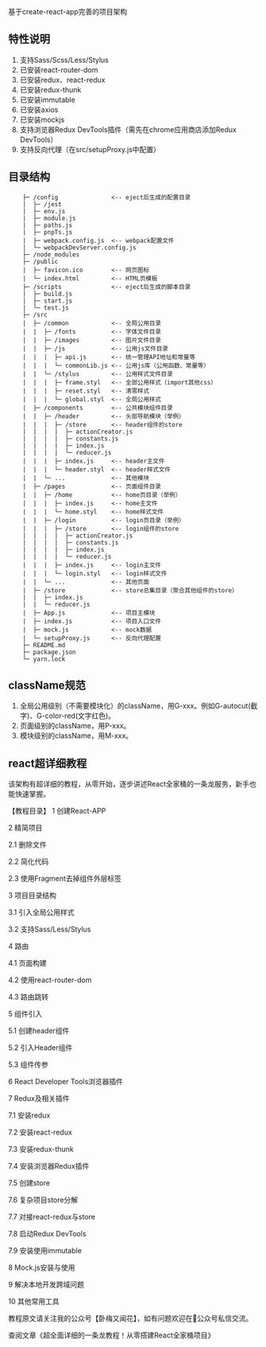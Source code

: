基于create-react-app完善的项目架构

## 特性说明

1. 支持Sass/Scss/Less/Stylus
2. 已安装react-router-dom
3. 已安装redux、react-redux
4. 已安装redux-thunk
5. 已安装immutable
6. 已安装axios
7. 已安装mockjs
8. 支持浏览器Redux DevTools插件（需先在chrome应用商店添加Redux DevTools）
9. 支持反向代理（在src/setupProxy.js中配置）

## 目录结构

```
    ├─ /config               <-- eject后生成的配置目录
    |  ├─ /jest
    |  ├─ env.js
    |  ├─ module.js
    |  ├─ paths.js
    |  ├─ pnpTs.js
    |  ├─ webpack.config.js  <-- webpack配置文件
    |  └─ webpackDevServer.config.js
    ├─ /node_modules
    ├─ /public
    |  ├─ favicon.ico        <-- 网页图标
    |  └─ index.html         <-- HTML页模板
    ├─ /scripts              <-- eject后生成的脚本目录
    |  ├─ build.js           
    |  ├─ start.js           
    |  └─ test.js
    ├─ /src
    |  ├─ /common            <-- 全局公用目录
    |  |  ├─ /fonts          <-- 字体文件目录
    |  |  ├─ /images         <-- 图片文件目录
    |  |  ├─ /js             <-- 公用js文件目录
    |  |  |  ├─ api.js       <-- 统一管理API地址和常量等
    |  |  |  └─ commonLib.js <-- 公用js库（公用函数、常量等）
    |  |  └─ /stylus         <-- 公用样式文件目录
    |  |  |  ├─ frame.styl   <-- 全部公用样式（import其他css）
    |  |  |  ├─ reset.styl   <-- 清零样式
    |  |  |  └─ global.styl  <-- 全局公用样式
    |  ├─ /components        <-- 公共模块组件目录
    |  |  ├─ /header         <-- 头部导航模块（举例）
    |  |  |  ├─ /store       <-- header组件的store
    |  |  |  |  ├─ actionCreator.js
    |  |  |  |  ├─ constants.js
    |  |  |  |  ├─ index.js
    |  |  |  |  └─ reducer.js
    |  |  |  ├─ index.js     <-- header主文件
    |  |  |  └─ header.styl  <-- header样式文件
    |  |  └─ ...             <-- 其他模块
    |  ├─ /pages             <-- 页面组件目录
    |  |  ├─ /home           <-- home页目录（举例）
    |  |  |  ├─ index.js     <-- home主文件
    |  |  |  └─ home.styl    <-- home样式文件
    |  |  ├─ /login          <-- login页目录（举例）
    |  |  |  ├─ /store       <-- login组件的store
    |  |  |  |  ├─ actionCreator.js
    |  |  |  |  ├─ constants.js
    |  |  |  |  ├─ index.js
    |  |  |  |  └─ reducer.js
    |  |  |  ├─ index.js     <-- login主文件
    |  |  |  └─ login.styl   <-- login样式文件
    |  |  └─ ...             <-- 其他页面
    |  ├─ /store             <-- store总集目录（聚合其他组件的store）
    |  |  ├─ index.js
    |  |  └─ reducer.js             
    |  ├─ App.js             <-- 项目主模块
    |  ├─ index.js           <-- 项目入口文件
    |  ├─ mock.js            <-- mock数据
    |  └─ setupProxy.js      <-- 反向代理配置
    ├─ README.md
    ├─ package.json
    └─ yarn.lock
```
## className规范

1. 全局公用级别（不需要模块化）的className，用G-xxx。例如G-autocut(截字)、G-color-red(文字红色)。
2. 页面级别的className，用P-xxx。
3. 模块级别的className，用M-xxx。

## react超详细教程

该架构有超详细的教程，从零开始，逐步讲述React全家桶的一条龙服务，新手也能快速掌握。

【教程目录】
1 创建React-APP

2 精简项目

  2.1 删除文件

  2.2 简化代码

  2.3 使用Fragment去掉组件外层标签

3 项目目录结构

  3.1 引入全局公用样式

  3.2 支持Sass/Less/Stylus

4 路由

  4.1 页面构建

  4.2 使用react-router-dom

  4.3 路由跳转

5 组件引入

  5.1 创建header组件

  5.2 引入Header组件

  5.3 组件传参

6 React Developer Tools浏览器插件

7 Redux及相关插件
  
  7.1 安装redux

  7.2 安装react-redux

  7.3 安装redux-thunk

  7.4 安装浏览器Redux插件

  7.5 创建store

  7.6 复杂项目store分解

  7.7 对接react-redux与store

  7.8 启动Redux DevTools

  7.9 安装使用immutable

8 Mock.js安装与使用

9 解决本地开发跨域问题

10 其他常用工具

教程原文请关注我的公众号【卧梅又闻花】，如有问题欢迎在公众号私信交流。

查阅文章《超全面详细的一条龙教程！从零搭建React全家桶项目》